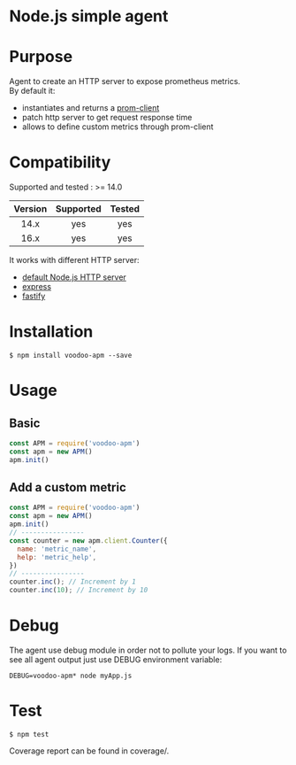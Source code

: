 # Node.js simple agent

# Purpose

Agent to create an HTTP server to expose prometheus metrics.  
By default it:
- instantiates and returns a [prom-client](https://www.npmjs.com/package/prom-client)
- patch http server to get request response time
- allows to define custom metrics through prom-client

# Compatibility

Supported and tested : >= 14.0

| Version       | Supported     | Tested         |
|:-------------:|:-------------:|:--------------:|
| 14.x          | yes           | yes            |
| 16.x          | yes           | yes            |

It works with different HTTP server:
- [default Node.js HTTP server](https://nodejs.org/api/http.html#class-httpserver)
- [express](https://expressjs.com/)
- [fastify](https://www.fastify.io/)

# Installation

```console
$ npm install voodoo-apm --save
```

# Usage

## Basic
```javascript
const APM = require('voodoo-apm')
const apm = new APM()
apm.init()
```

## Add a custom metric
```javascript
const APM = require('voodoo-apm')
const apm = new APM()
apm.init()
// ----------------
const counter = new apm.client.Counter({
  name: 'metric_name',
  help: 'metric_help',
})
// ----------------
counter.inc(); // Increment by 1
counter.inc(10); // Increment by 10
```

# Debug

The agent use debug module in order not to pollute your logs.
If you want to see all agent output just use DEBUG environment variable:

```console
DEBUG=voodoo-apm* node myApp.js
```

# Test

```console
$ npm test
```

Coverage report can be found in coverage/.
